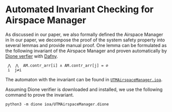 Automated Invariant Checking for Airspace Manager
=================================================

As discussed in our paper, we also formally defined the Airspace Manager in 
In our paper, we decompose the proof of the system safety property into several lemmas and provide manual proof.
One lemma can be formulated as the following invariant of the Airspace Manager
and proven automatically by [Dione verfier](https://github.com/cyphyhouse/dione) with
[Dafny](https://github.com/dafny-lang/dafny).

```text
 ⋀  ⋀  AM.contr_arr[i] ∧ AM.contr_arr[j] = ∅
 i  j≠i
```

The automaton with the invariant can be found in [`UTMAirspaceManager.ioa`](UTMAirspaceManager.ioa).

Assuming Dione verifier is downloaded and installed, we use the following command to prove the invariant.
```shell
python3 -m dione ioa/UTMAirspaceManager.dione
```
